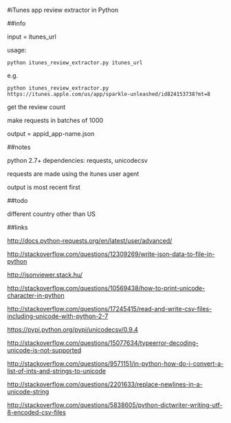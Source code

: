 #iTunes app review extractor in Python

##info

input = itunes_url

usage:

    python itunes_review_extractor.py itunes_url

e.g.

    python itunes_review_extractor.py https://itunes.apple.com/us/app/sparkle-unleashed/id824153738?mt=8

get the review count

make requests in batches of 1000

output = appid_app-name.json

##notes

python 2.7+ dependencies: requests, unicodecsv

requests are made using the itunes user agent

output is most recent first

##todo

different country other than US

##links

http://docs.python-requests.org/en/latest/user/advanced/

http://stackoverflow.com/questions/12309269/write-json-data-to-file-in-python

http://jsonviewer.stack.hu/

http://stackoverflow.com/questions/10569438/how-to-print-unicode-character-in-python

http://stackoverflow.com/questions/17245415/read-and-write-csv-files-including-unicode-with-python-2-7

https://pypi.python.org/pypi/unicodecsv/0.9.4

http://stackoverflow.com/questions/15077634/typeerror-decoding-unicode-is-not-supported

http://stackoverflow.com/questions/9571151/in-python-how-do-i-convert-a-list-of-ints-and-strings-to-unicode

http://stackoverflow.com/questions/2201633/replace-newlines-in-a-unicode-string

http://stackoverflow.com/questions/5838605/python-dictwriter-writing-utf-8-encoded-csv-files
